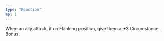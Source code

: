```yaml
---
type: "Reaction"
ap: 1
---
```


When an ally attack, if on Flanking position, give them a +3 Circumstance Bonus.
